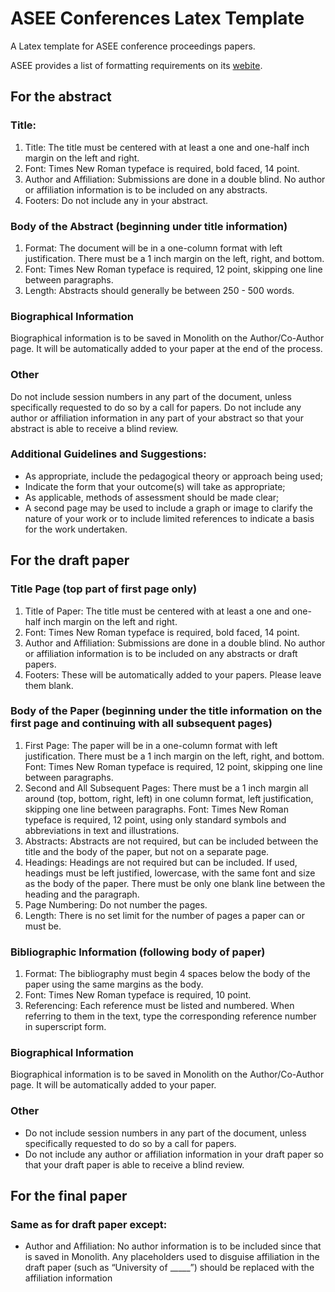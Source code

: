 ASEE Conferences Latex Template
===============================

A Latex template for ASEE conference proceedings papers.

ASEE provides a list of formatting requirements on its [webite](http://www.asee.org/conferences-and-events/conferences).

## For the abstract
### Title:
1. Title: The title must be centered with at least a one and one-half inch margin on the left and 
right. 
2. Font: Times New Roman typeface is required, bold faced, 14 point.
3. Author and Affiliation: Submissions are done in a double blind. No author or affiliation 
information is to be included on any abstracts.
4. Footers: Do not include any in your abstract.


### Body of the Abstract (beginning under title information)
1. Format: The document will be in a one-column format with left justification.
There must be a 1 inch margin on the left, right, and bottom. 
2. Font: Times New Roman typeface is required, 12 point, skipping one line between paragraphs.
3. Length: Abstracts should generally be between 250 - 500 words.


### Biographical Information
Biographical information is to be saved in Monolith on the Author/Co-Author page. It will be 
automatically added to your paper at the end of the process.

### Other
Do not include session numbers in any part of the document, unless specifically requested to 
do so by a call for papers.
Do not include any author or affiliation information in any part of your abstract so that your 
abstract is able to receive a blind review.

### Additional Guidelines and Suggestions:
* As appropriate, include the pedagogical theory or approach being used;
* Indicate the form that your outcome(s) will take as appropriate;
* As applicable, methods of assessment should be made clear;
* A second page may be used to include a graph or image to clarify the nature of your work or 
to include limited references to indicate a basis for the work undertaken.


## For the draft paper
### Title Page (top part of first page only)
1. Title of Paper: The title must be centered with at least a one and one-half inch margin on the 
left and right.
2. Font: Times New Roman typeface is required, bold faced, 14 point.
3. Author and Affiliation: Submissions are done in a double blind. No author or affiliation 
information is to be included on any abstracts or draft papers.
4. Footers: These will be automatically added to your papers. Please leave them blank.

### Body of the Paper (beginning under the title information on the first page and continuing with all subsequent pages)
1. First Page: The paper will be in a one-column format with left justification.
There must be a 1 inch margin on the left, right, and bottom.
Font: Times New Roman typeface is required, 12 point, skipping one line between paragraphs.
2. Second and All Subsequent Pages: There must be a 1 inch margin all around (top, bottom, 
right, left) in one column format, left justification, skipping one line between paragraphs.
Font: Times New Roman typeface is required, 12 point, using only standard symbols and 
abbreviations in text and illustrations.
3. Abstracts: Abstracts are not required, but can be included between the title and the body of the 
paper, but not on a separate page.
4. Headings: Headings are not required but can be included. If used, headings must be left 
justified, lowercase, with the same font and size as the body of the paper. There must be only 
one blank line between the heading and the paragraph.
5. Page Numbering: Do not number the pages.
6. Length: There is no set limit for the number of pages a paper can or must be.

### Bibliographic Information (following body of paper)
1. Format: The bibliography must begin 4 spaces below the body of the paper using the same 
margins as the body.
2. Font: Times New Roman typeface is required, 10 point.
3. Referencing: Each reference must be listed and numbered. When referring to them in the text, 
type the corresponding reference number in superscript form.

### Biographical Information
Biographical information is to be saved in Monolith on the Author/Co-Author page. It will be 
automatically added to your paper.

### Other
* Do not include session numbers in any part of the document, unless specifically requested to 
do so by a call for papers.
* Do not include any author or affiliation information in your draft paper so that your draft paper 
is able to receive a blind review.


## For the final paper
### Same as for draft paper except:
* Author and Affiliation: No author information is to be included since that is saved in Monolith. 
Any placeholders used to disguise affiliation in the draft paper (such as “University of _____”) 
should be replaced with the affiliation information


